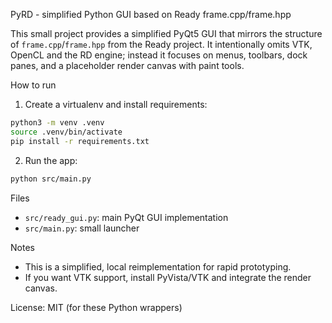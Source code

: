 PyRD - simplified Python GUI based on Ready frame.cpp/frame.hpp

This small project provides a simplified PyQt5 GUI that mirrors the structure of
`frame.cpp`/`frame.hpp` from the Ready project. It intentionally omits VTK,
OpenCL and the RD engine; instead it focuses on menus, toolbars, dock panes,
and a placeholder render canvas with paint tools.

How to run

1. Create a virtualenv and install requirements:

```bash
python3 -m venv .venv
source .venv/bin/activate
pip install -r requirements.txt
```

2. Run the app:

```bash
python src/main.py
```

Files
- `src/ready_gui.py`: main PyQt GUI implementation
- `src/main.py`: small launcher

Notes
- This is a simplified, local reimplementation for rapid prototyping.
- If you want VTK support, install PyVista/VTK and integrate the render canvas.

License: MIT (for these Python wrappers)
